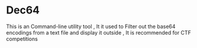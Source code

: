 # Dec64
This is an Command-line utility tool , It it used to Filter out the base64 encodings from a text file and display it outside , It is recommended for CTF competitions 
